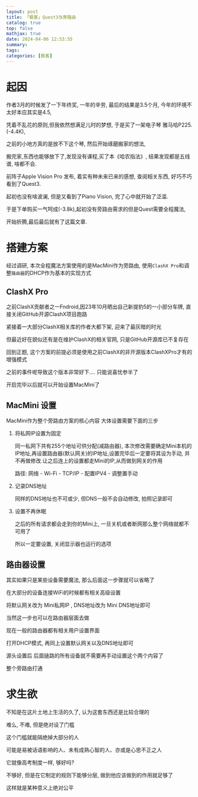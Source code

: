 ```yaml
---
layout: post
title: 「极客」Quest3与旁路由
catalog: true
top: false
mathjax: true
date: 2024-04-06 12:53:55
summary:
tags: 
categories: [极客]
---
```


# 起因

作者3月的时候发了一下年终奖, 一年的辛劳, 最后的结果是3.5个月, 今年的环境不太好本应其实是4.5, 

凭着不乱花的原则,但我依然想满足儿时的梦想, 于是买了一架电子琴 雅马哈P225.(-4.4K),

之前的小地方真的是放不下这个琴, 然后开始琢磨搬家的想法,

搬完家,东西也能够放下了,发现没有课程,买了本《哈农指法》, 结果发现都是五线谱, 啥都不会.

前阵子Apple Vision Pro 发布, 着实有种未来已来的感想, 查阅相关东西, 好巧不巧看到了Quest3.

起初也没有啥波澜, 但是又看到了Piano Vision, 完了心中就开始了泛滥.

于是下单购买一气呵成(-3.8k),起初没有旁路由需求的但是Quest需要全程魔法,

开始折腾,最后最后就有了这篇文章.

# 搭建方案

经过调研, 本次全程魔法方案使用的是MacMini作为旁路由, 使用`ClashX Pro`和调整`路由器`的DHCP作为基本的实现方式

## ClashX Pro

之前ClashX贡献者之一Fndroid,因23年10月晒出自己新提豹5的一小部分车牌, 直接关闭GitHub开源ClashX项目跑路

紧接着一大部分ClashX相关库的作者大都下架, 迎来了最灰暗的时光

但最近好在貌似还有是在维护ClashX的相关官网, 只是GitHub开源库已不复存在

回到正题, 这个方案的前提必须是使用之前ClashX的非开源版本ClashXPro才有的增强模式

之前的事件呢导致这个版本非常好下.... 只能说喜忧参半了

开启完毕以后就可以开始设置MacMini了

## MacMini 设置

MacMini作为整个旁路由方案的核心内容 大体设置需要下面的三步

1. 将私网IP设置为固定

   同一私网下共有255个地址可供分配(减路由器), 本次修改需要确定Mini本机的IP地址,再设置路由器(默认网关)的IP地址,设置完毕后一定要将其设为手动, 并不再做修改.让之后连上的设置都走Mini的IP,从而做到网关的作用

   路径: 网络 - Wi-Fi - TCP/IP - 配置IPV4 - 调整置手动

2. 记录DNS地址

   同样的DNS地址也不可或少, 但DNS一般不会自动修改, 拍照记录即可

3. 设置不再休眠

   之后的所有请求都会走到你的Mini上, 一旦关机或者断网那么整个网络就都不可用了

   所以一定要设置, 关闭显示器也运行的选项

## 路由器设置

其实如果只是某些设备需要魔法, 那么后面这一步骤就可以省略了

在大部分的设备连接WiFi的时候都有相关高级设置

将默认网关改为 Mini私网IP , DNS地址改为 Mini DNS地址即可

当然这一步也可以在路由器层面去做

现在一般的路由器都有相关用户设置界面

打开DHCP模式, 再同上设置默认网关以及DNS地址即可

源头设置后 后面链路的所有设备就不需要再手动设置这个两个内容了

整个旁路由打通

# 求生欲

不知是在这片土地上生活的久了, 认为这套东西还是比较合理的

难么, 不难, 但是绝对设了门槛

这个门槛就能隔绝掉大部分的人

可能是易被话语影响的人、未有成熟心智的人、亦或是心思不正之人

它就像高考制度一样, 够好吗?

不够好,  但是在它制定的规则下能够分层, 做到他应该做到的作用就足够了

这样就是某种意义上绝对公平
